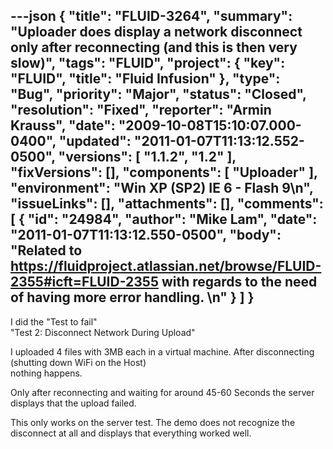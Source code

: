---json
{
  "title": "FLUID-3264",
  "summary": "Uploader does display a network disconnect only after reconnecting (and this is then very slow)",
  "tags": "FLUID",
  "project": {
    "key": "FLUID",
    "title": "Fluid Infusion"
  },
  "type": "Bug",
  "priority": "Major",
  "status": "Closed",
  "resolution": "Fixed",
  "reporter": "Armin Krauss",
  "date": "2009-10-08T15:10:07.000-0400",
  "updated": "2011-01-07T11:13:12.552-0500",
  "versions": [
    "1.1.2",
    "1.2"
  ],
  "fixVersions": [],
  "components": [
    "Uploader"
  ],
  "environment": "Win XP (SP2) IE 6 - Flash 9\n",
  "issueLinks": [],
  "attachments": [],
  "comments": [
    {
      "id": "24984",
      "author": "Mike Lam",
      "date": "2011-01-07T11:13:12.550-0500",
      "body": "Related to <https://fluidproject.atlassian.net/browse/FLUID-2355#icft=FLUID-2355> with regards to the need of having more error handling. &#x20;\n"
    }
  ]
}
---
I did the "Test to fail"\
"Test 2: Disconnect Network During Upload"

I uploaded 4 files with 3MB each in a virtual machine. After disconnecting (shutting down WiFi on the Host)\
nothing happens.

Only after reconnecting and waiting for around 45-60 Seconds the server displays that the upload failed.

This only works on the server test. The demo does not recognize the disconnect at all and displays that everything worked well.

        